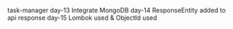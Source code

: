 task-manager
day-13 Integrate MongoDB 
day-14 ResponseEntity added to api response
day-15 Lombok used & ObjectId used 